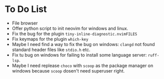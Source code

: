 # To Do List

* File browser
* Offer python script to init neovim for windows and linux.
* Fix the bug for the plugin `tiny-inline-diagnostic.nvimFILES`
* Fix keymaps for the plugin `which-key`
* Maybe I need find a way to fix the bug on windows: `clangd` not found standard header files like `stdio.h` etc.
* Fix tu bug on windows for failing to install some language server: `ruff-lsp`.
* Maybe I need replease `choco` with `scoop` as the package manager on windows because `scoop` dosen't need superuser right.

